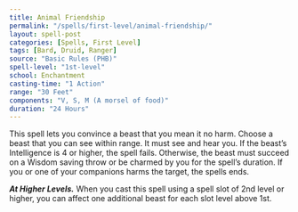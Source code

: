 ```yaml
---
title: Animal Friendship
permalink: "/spells/first-level/animal-friendship/"
layout: spell-post
categories: [Spells, First Level]
tags: [Bard, Druid, Ranger]
source: "Basic Rules (PHB)"
spell-level: "1st-level"
school: Enchantment
casting-time: "1 Action"
range: "30 Feet"
components: "V, S, M (A morsel of food)"
duration: "24 Hours"
---
```


This spell lets you convince a beast that you mean it no harm. Choose a beast that you can see within range. It must see and hear you. If the beast’s Intelligence is 4 or higher, the spell fails. Otherwise, the beast must succeed on a Wisdom saving throw or be charmed by you for the spell’s duration. If you or one of your companions harms the target, the spells ends.

***At Higher Levels.*** When you cast this spell using a spell slot of 2nd level or higher, you can affect one additional beast for each slot level above 1st.